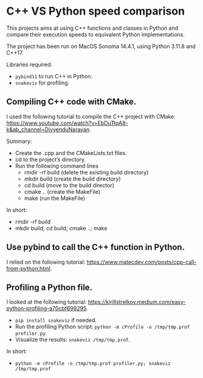# C++ VS Python speed comparison

This projects aims at using C++ functions and classes in Python and compare their execution speeds to equivalent Python implementations.

The project has been run on MacOS Sonoma 14.4.1, using Python 3.11.8 and C++17.

Libraries required:
- `pybind11` to run C++ in Python.
- `snakeviv` for profiling.

## Compiling C++ code with CMake.

I used the following tutorial to compile the C++ project with CMake: https://www.youtube.com/watch?v=EbDuTtqA8-k&ab_channel=DivyenduNarayan.

Summary:
- Create the .cpp and the CMakeLists.txt files.
- cd to the project’s directory.
- Run the following command lines
  - rmdir -rf build (delete the existing build directory)
  - mkdir build (create the build directory)
  - cd build (move to the build director)
  - cmake .. (create the MakeFile)
  - make (run the MakeFile)

In short:
- rmdir -rf build
- mkdir build; cd build; cmake ..; make

## Use pybind to call the C++ function in Python.

I relied on the following tutorial: https://www.matecdev.com/posts/cpp-call-from-python.html.

## Profiling a Python file.

I looked at the following tutorial: https://kirillstrelkov.medium.com/easy-python-profiling-a70cbf699295.

- `pip install snakeviz` if needed.
- Run the profiling Python script: `python -m cProfile -o /tmp/tmp.prof profiler.py`.
- Visualize the results: `snakeviz /tmp/tmp.prof`.

In short:
- `python -m cProfile -o /tmp/tmp.prof profiler.py; snakeviz /tmp/tmp.prof`
